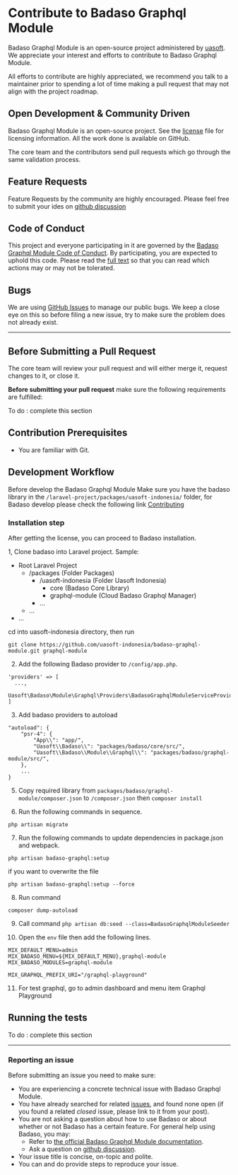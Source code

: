 # Contribute to Badaso Graphql Module

Badaso Graphql Module is an open-source project administered by [uasoft](https://soft.uatech.co.id). We appreciate your interest and efforts to contribute to Badaso Graphql Module.

All efforts to contribute are highly appreciated, we recommend you talk to a maintainer prior to spending a lot of time making a pull request that may not align with the project roadmap.

## Open Development & Community Driven

Badaso Graphql Module is an open-source project. See the [license](https://github.com/uasoft-indonesia/badaso-graphql-module/blob/master/license) file for licensing information. All the work done is available on GitHub.

The core team and the contributors send pull requests which go through the same validation process.

## Feature Requests

Feature Requests by the community are highly encouraged. Please feel free to submit your ides on [github discussion](https://github.com/uasoft-indonesia/badaso-graphql-module/discussions/categories/ideas)

## Code of Conduct

This project and everyone participating in it are governed by the [Badaso Graphql Module Code of Conduct](code_of_conduct.md). By participating, you are expected to uphold this code. Please read the [full text](code_of_conduct.md) so that you can read which actions may or may not be tolerated.

## Bugs

We are using [GitHub Issues](https://github.com/uasoft-indonesia/badaso-graphql-module/issues) to manage our public bugs. We keep a close eye on this so before filing a new issue, try to make sure the problem does not already exist.

---

## Before Submitting a Pull Request

The core team will review your pull request and will either merge it, request changes to it, or close it.

**Before submitting your pull request** make sure the following requirements are fulfilled:

To do : complete this section

## Contribution Prerequisites

- You are familiar with Git.

## Development Workflow

Before develop the Badaso Graphql Module Make sure you have the badaso library in the `/laravel-project/packages/uasoft-indonesia/` folder, for Badaso develop please check the following link [Contributing](https://github.com/uasoft-indonesia/badaso/blob/main/CONTRIBUTING.md)

### Installation step

After getting the license, you can proceed to Badaso installation.

1, Clone badaso into Laravel project. Sample:
- Root Laravel Project
  - /packages (Folder Packages)
    - /uasoft-indonesia (Folder Uasoft Indonesia)
      - core (Badaso Core Library) 
      - graphql-module (Cloud Badaso Graphql Manager)
    - ...
  - ...
- ...

cd into uasoft-indonesia directory, then run
```
git clone https://github.com/uasoft-indonesia/badaso-graphql-module.git graphql-module
```

2. Add the following Badaso provider to ```/config/app.php```.

```
'providers' => [
  ...,
  Uasoft\Badaso\Module\Graphql\Providers\BadasoGraphqlModuleServiceProvider::class,
]
```

3. Add badaso providers to autoload

```
"autoload": {
    "psr-4": {
        "App\\": "app/",
        "Uasoft\\Badaso\\": "packages/badaso/core/src/",
        "Uasoft\\Badaso\\Module\\Graphql\\": "packages/badaso/graphql-module/src/",
    },
    ...
}
```

5. Copy required library from ```packages/badaso/graphql-module/composer.json``` to ```/composer.json``` then ```composer install```

6. Run the following commands in sequence.
```
php artisan migrate
```

7. Run the following commands to update dependencies in package.json and webpack.
```
php artisan badaso-graphql:setup
```
if you want to overwrite the file 
```
php artisan badaso-graphql:setup --force
```

8. Run command 
```
composer dump-autoload
```

9. Call command `php artisan db:seed --class=BadasoGraphqlModuleSeeder`

10. Open the ```env``` file then add the following lines.
```
MIX_DEFAULT_MENU=admin
MIX_BADASO_MENU=${MIX_DEFAULT_MENU},graphql-module
MIX_BADASO_MODULES=graphql-module

MIX_GRAPHQL_PREFIX_URI="/graphql-playground"
```

11. For test graphql, go to admin dashboard and menu item Graphql Playground

## Running the tests

To do : complete this section

---

### Reporting an issue

Before submitting an issue you need to make sure:

- You are experiencing a concrete technical issue with Badaso Graphql Module.
- You have already searched for related [issues](https://github.com/uasoft-indonesia/badaso-graphql-module/issues), and found none open (if you found a related _closed_ issue, please link to it from your post).
- You are not asking a question about how to use Badaso or about whether or not Badaso has a certain feature. For general help using Badaso, you may:
  - Refer to [the official Badaso Graphql Module documentation](https://github.com/uasoft-indonesia/badaso-graphql-module).
  - Ask a question on [github discussion](https://github.com/uasoft-indonesia/badaso-graphql-module/discussions).
- Your issue title is concise, on-topic and polite.
- You can and do provide steps to reproduce your issue.
